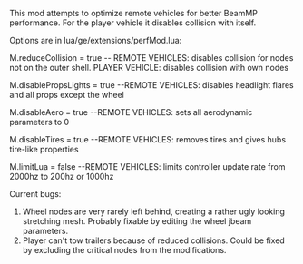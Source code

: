 This mod attempts to optimize remote vehicles for better BeamMP performance. For the player vehicle it disables collision with itself.

Options are in lua/ge/extensions/perfMod.lua:

M.reduceCollision = true -- REMOTE VEHICLES: disables collision for nodes not on the outer shell. PLAYER VEHICLE: disables collision with own nodes

M.disablePropsLights = true --REMOTE VEHICLES: disables headlight flares and all props except the wheel

M.disableAero = true --REMOTE VEHICLES: sets all aerodynamic parameters to 0

M.disableTires = true --REMOTE VEHICLES: removes tires and gives hubs tire-like properties

M.limitLua = false --REMOTE VEHICLES: limits controller update rate from 2000hz to 200hz or 1000hz

Current bugs: 
1. Wheel nodes are very rarely left behind, creating a rather ugly looking stretching mesh. Probably fixable by editing the wheel jbeam parameters.
2. Player can't tow trailers because of reduced collisions. Could be fixed by excluding the critical nodes from the modifications.
